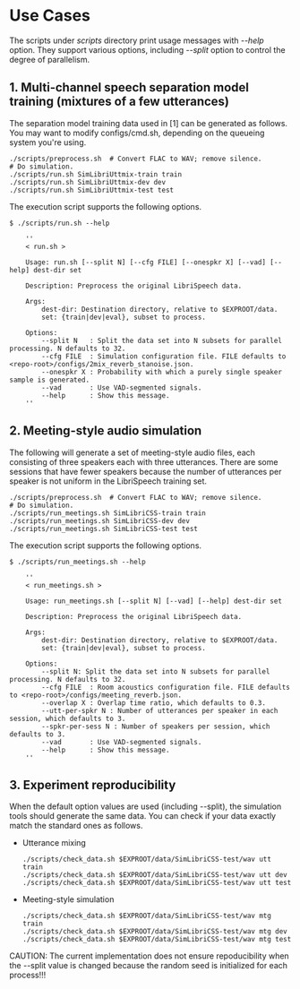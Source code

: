 # Use Cases
The scripts under *scripts* directory print usage messages with *--help* option. They support various options, including *--split* option to control the degree of parallelism.


## 1. Multi-channel speech separation model training (mixtures of a few utterances)

The separation model training data used in [1] can be generated as follows. 
You may want to modify configs/cmd.sh, depending on the queueing system you're using. 
```
./scripts/preprocess.sh  # Convert FLAC to WAV; remove silence. 
# Do simulation. 
./scripts/run.sh SimLibriUttmix-train train
./scripts/run.sh SimLibriUttmix-dev dev
./scripts/run.sh SimLibriUttmix-test test
```

The execution script supports the following options. 
```
$ ./scripts/run.sh --help

    ''
    < run.sh >

    Usage: run.sh [--split N] [--cfg FILE] [--onespkr X] [--vad] [--help] dest-dir set

    Description: Preprocess the original LibriSpeech data.

    Args:
        dest-dir: Destination directory, relative to $EXPROOT/data.
        set: {train|dev|eval}, subset to process.

    Options:
        --split N   : Split the data set into N subsets for parallel processing. N defaults to 32.
        --cfg FILE  : Simulation configuration file. FILE defaults to <repo-root>/configs/2mix_reverb_stanoise.json.
        --onespkr X : Probability with which a purely single speaker sample is generated.
        --vad       : Use VAD-segmented signals.
        --help      : Show this message.
    ''
```

## 2. Meeting-style audio simulation

The following will generate a set of meeting-style audio files, each consisting of three speakers each with three utterances. There are some sessions that have fewer speakers because the number of utterances per speaker is not uniform in the LibriSpeech training set. 
```
./scripts/preprocess.sh  # Convert FLAC to WAV; remove silence. 
# Do simulation.
./scripts/run_meetings.sh SimLibriCSS-train train 
./scripts/run_meetings.sh SimLibriCSS-dev dev 
./scripts/run_meetings.sh SimLibriCSS-test test 
```

The execution script supports the following options. 
```
$ ./scripts/run_meetings.sh --help

    ''
    < run_meetings.sh >

    Usage: run_meetings.sh [--split N] [--vad] [--help] dest-dir set

    Description: Preprocess the original LibriSpeech data.

    Args:
        dest-dir: Destination directory, relative to $EXPROOT/data.
        set: {train|dev|eval}, subset to process.

    Options:
        --split N: Split the data set into N subsets for parallel processing. N defaults to 32.
        --cfg FILE  : Room acoustics configuration file. FILE defaults to <repo-root>/configs/meeting_reverb.json.
        --overlap X : Overlap time ratio, which defaults to 0.3.
        --utt-per-spkr N : Number of utterances per speaker in each session, which defaults to 3.
        --spkr-per-sess N : Number of speakers per session, which defaults to 3.
        --vad       : Use VAD-segmented signals.
        --help      : Show this message.
    ''
```

## 3. Experiment reproducibility

When the default option values are used (including --split), the simulation tools should generate the same data. You can check if your data exactly match the standard ones as follows. 
- Utterance mixing
    ```
    ./scripts/check_data.sh $EXPROOT/data/SimLibriCSS-test/wav utt train
    ./scripts/check_data.sh $EXPROOT/data/SimLibriCSS-test/wav utt dev
    ./scripts/check_data.sh $EXPROOT/data/SimLibriCSS-test/wav utt test
    ```
- Meeting-style simulation
    ```
    ./scripts/check_data.sh $EXPROOT/data/SimLibriCSS-test/wav mtg train
    ./scripts/check_data.sh $EXPROOT/data/SimLibriCSS-test/wav mtg dev
    ./scripts/check_data.sh $EXPROOT/data/SimLibriCSS-test/wav mtg test
    ```

CAUTION: The current implementation does not ensure repoducibility when the --split value is changed because the random seed is initialized for each process!!!



